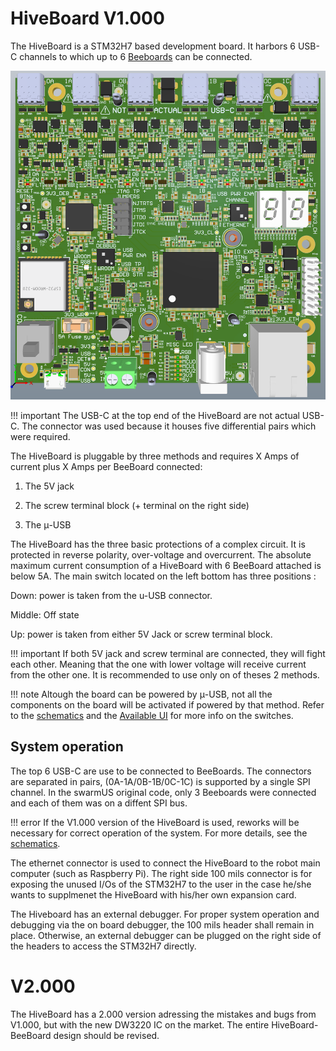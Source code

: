 # HiveBoard V1.000
The HiveBoard is a STM32H7 based development board. It harbors 6 USB-C channels 
to which up to 6 [Beeboards]('sections\hardware\HiveBoard\hardware\BeeBoard\BeeBoard_V1.000.md' ) can be connected. 

![Figure HiveBoard](img/HB_plain.PNG)


!!! important
    The USB-C at the top end of the HiveBoard are not actual USB-C. The connector was used because it houses five differential 
    pairs which were required.

The HiveBoard is pluggable by three methods and requires X Amps of current plus X Amps per BeeBoard connected: 

1. The 5V jack 

2. The screw terminal block (+ terminal on the right side)

3. The μ-USB

The HiveBoard has the three basic protections of a complex circuit. It is protected in reverse polarity, over-voltage and overcurrent.
The absolute maximum current consumption of a HiveBoard with 6 BeeBoard attached is below 5A. 
The main switch located on the left bottom has three positions : 

Down: power is taken from the u-USB connector.

Middle: Off state

Up: power is taken from either 5V Jack or screw terminal block.

!!! important 
    If both 5V jack and screw terminal are connected, they will fight each other. Meaning that the one with lower voltage will receive 
    current from the other one. It is recommended to use only on of theses 2 methods.


!!! note
    Altough the board can be powered by μ-USB, not all the components on the board will be activated if powered by that method. 
    Refer to the [schematics](https://www.github.com/swarmus/electrical) and the [Available UI](hiveboard-ui.md) for more info
    on the switches.

## System operation

The top 6 USB-C are use to be connected to BeeBoards. The connectors are separated in pairs, (0A-1A/0B-1B/0C-1C) is supported by a single SPI channel.
In the swarmUS original code, only 3 Beeboards were connected and each of them was on a diffent SPI bus.

!!! error
    If the V1.000 version of the HiveBoard is used, reworks will be necessary for correct operation of the system.
    For more details, see the [schematics](https://www.github.com/swarmus/electrical).

The ethernet connector is used to connect the HiveBoard to the robot main computer (such as Raspberry Pi). The right side 100
mils connector is for exposing the unused I/Os of the STM32H7 to the user in the case he/she wants to supplmenet the HiveBoard
with his/her own expansion card.

The Hiveboard has an external debugger. For proper system operation and debugging via the on board debugger, the 100 mils header shall remain in place.
Otherwise, an external debugger can be plugged on the right side of the headers to access the STM32H7 directly.

# V2.000
The HiveBoard has a 2.000 version adressing the mistakes and bugs from V1.000, but with the new DW3220 IC on the market. The entire HiveBoard-BeeBoard design should be revised.




